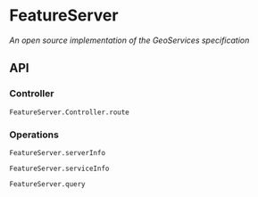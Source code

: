 # FeatureServer
*An open source implementation of the GeoServices specification*

## API

### Controller

`FeatureServer.Controller.route`

### Operations

`FeatureServer.serverInfo`

`FeatureServer.serviceInfo`

`FeatureServer.query`
